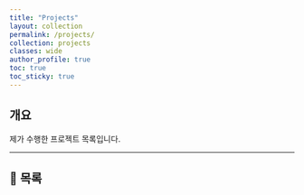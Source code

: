 ```yaml
---
title: "Projects"
layout: collection
permalink: /projects/
collection: projects
classes: wide
author_profile: true
toc: true
toc_sticky: true
---
```


## 개요

제가 수행한 프로젝트 목록입니다. 

---

## 📄 목록

